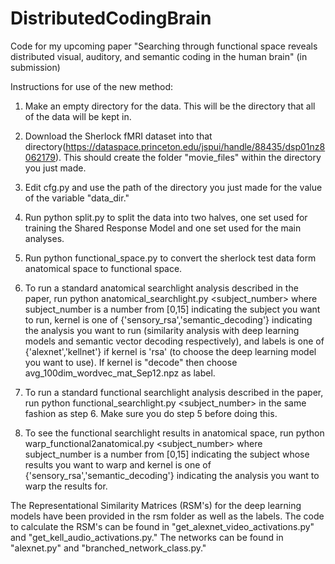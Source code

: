 # DistributedCodingBrain
Code for my upcoming paper "Searching through functional space reveals distributed visual,
auditory, and semantic coding in the human brain" (in submission)

Instructions for use of the new method:

1) Make an empty directory for the data. This will be the directory that all of the data will be kept in.

2) Download the Sherlock fMRI dataset into that directory(https://dataspace.princeton.edu/jspui/handle/88435/dsp01nz8062179). This should create the folder "movie_files" within the directory you just made. 

3) Edit cfg.py and use the path of the directory you just made for the value of the variable "data_dir."

4) Run python split.py to split the data into two halves, one set used for training the Shared Response Model and one set used for the main analyses. 

5) Run python functional_space.py to convert the sherlock test data form anatomical space to functional space. 

6) To run a standard anatomical searchlight analysis described in the paper, run python anatomical_searchlight.py <subject_number> <kernel> <labels> where subject_number is a number from [0,15] indicating the subject you want to run, kernel is one of {'sensory_rsa','semantic_decoding'} indicating the analysis you want to run (similarity analysis with deep learning models and semantic vector decoding respectively), and labels is one of {'alexnet','kellnet'} if kernel is 'rsa' (to choose the deep learning model you want to use). If kernel is "decode" then choose avg_100dim_wordvec_mat_Sep12.npz as label.  
  
 7) To run a standard functional searchlight analysis described in the paper, run python functional_searchlight.py <subject_number> <kernel> <labels> in the same fashion as step 6. Make sure you do step 5 before doing this. 
  
 8) To see the functional searchlight results in anatomical space, run python warp_functional2anatomical.py <subject_number> <kernel> where subject_number is a number from [0,15] indicating the subject whose results you want to warp and kernel is one of {'sensory_rsa','semantic_decoding'} indicating the analysis you want to warp the results for. 
  
 The Representational Similarity Matrices (RSM's) for the deep learning models have been provided in the rsm folder as well as the labels. The code to calculate the RSM's can be found in "get_alexnet_video_activations.py" and "get_kell_audio_activations.py." The networks can be found in "alexnet.py" and "branched_network_class.py." 
